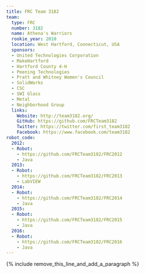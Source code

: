 ```yaml
---
title: FRC Team 3182
team:
  type: FRC
  number: 3182
  name: Athena's Warriors
  rookie_year: 2010
  location: West Hartford, Connecticut, USA
  sponsors:
  - United Technologies Corporation
  - MakeHartford
  - Hartford County 4-H
  - Peening Technologies
  - Pratt and Whitney Women's Council
  - SolidWorks
  - CSC
  - SWI Glass
  - Metal
  - Neighborhood Group
  links:
    Website: http://team3182.org/
    GitHub: https://github.com/FRCTeam3182
    Twitter: https://twitter.com/first_team3182
    Facebook: https://www.facebook.com/team3182
robot_code:
  2012:
  - Robot:
    - https://github.com/FRCTeam3182/FRC2012
    - Java
  2013:
  - Robot:
    - https://github.com/FRCTeam3182/FRC2013
    - LabVIEW
  2014:
  - Robot:
    - https://github.com/FRCTeam3182/FRC2014
    - Java
  2015:
  - Robot:
    - https://github.com/FRCTeam3182/FRC2015
    - Java
  2016:
  - Robot:
    - https://github.com/FRCTeam3182/FRC2016
    - Java
---
```


{% include remove_this_line_and_add_a_paragraph %}